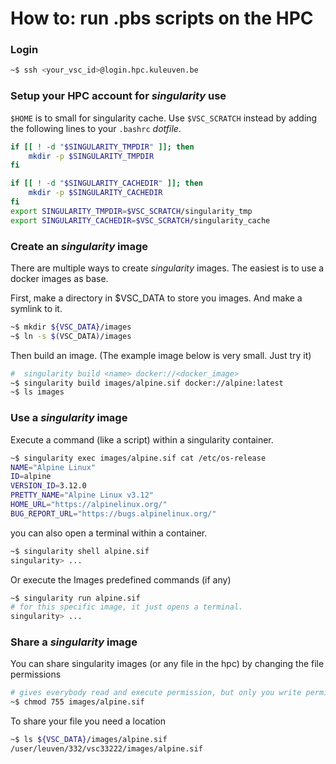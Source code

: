 # How to: run .pbs scripts on the HPC

### Login
```bash
~$ ssh <your_vsc_id>@login.hpc.kuleuven.be
```

### Setup your HPC account for _singularity_ use
`$HOME` is to small for singularity cache. Use `$VSC_SCRATCH` instead by adding
the following lines to your `.bashrc` _dotfile_.
```bash
if [[ ! -d "$SINGULARITY_TMPDIR" ]]; then
    mkdir -p $SINGULARITY_TMPDIR
fi

if [[ ! -d "$SINGULARITY_CACHEDIR" ]]; then
    mkdir -p $SINGULARITY_CACHEDIR
fi
export SINGULARITY_TMPDIR=$VSC_SCRATCH/singularity_tmp
export SINGULARITY_CACHEDIR=$VSC_SCRATCH/singularity_cache
```

### Create an _singularity_ image
There are multiple ways to create _singularity_ images. The easiest is to
use a docker images as base.

First, make a directory in $VSC_DATA to store you images. And make a symlink to
it.
```bash
~$ mkdir ${VSC_DATA}/images
~$ ln -s $(VSC_DATA)/images
```

Then build an image. (The example image below is very small. Just try it)
```bash
#  singularity build <name> docker://<docker_image>
~$ singularity build images/alpine.sif docker://alpine:latest
~$ ls images
```

### Use a _singularity_ image
Execute a command (like a script) within a singularity container.
```bash
~$ singularity exec images/alpine.sif cat /etc/os-release
NAME="Alpine Linux"
ID=alpine
VERSION_ID=3.12.0
PRETTY_NAME="Alpine Linux v3.12"
HOME_URL="https://alpinelinux.org/"
BUG_REPORT_URL="https://bugs.alpinelinux.org/"
```

you can also open a terminal within a container.
```bash
~$ singularity shell alpine.sif
singularity> ...
```

Or execute the Images predefined commands (if any)
```bash
~$ singularity run alpine.sif
# for this specific image, it just opens a terminal.
singularity> ...
```

### Share a _singularity_ image
You can share singularity images (or any file in the hpc) by changing the file
 permissions
```bash
# gives everybody read and execute permission, but only you write permission.
~$ chmod 755 images/alpine.sif
```

To share your file you need a location

```bash
~$ ls ${VSC_DATA}/images/alpine.sif
/user/leuven/332/vsc33222/images/alpine.sif
```
